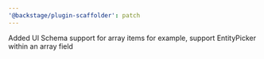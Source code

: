 ```yaml
---
'@backstage/plugin-scaffolder': patch
---
```


Added UI Schema support for array items for example, support EntityPicker within an array field
